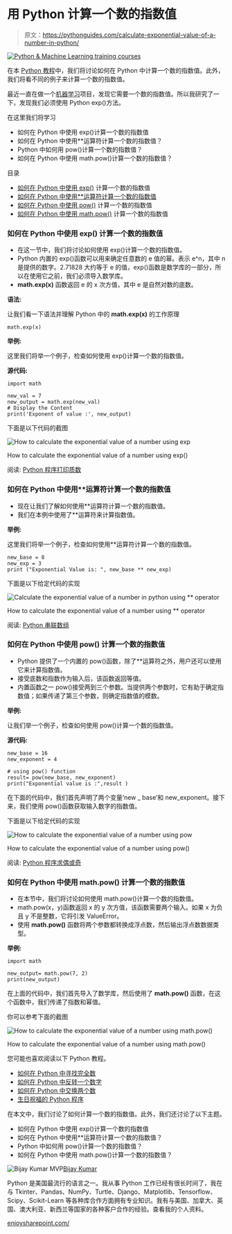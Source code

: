 # 用 Python 计算一个数的指数值

> 原文：<https://pythonguides.com/calculate-exponential-value-of-a-number-in-python/>

[![Python & Machine Learning training courses](img/49ec9c6da89a04c9f45bab643f8c765c.png)](https://sharepointsky.teachable.com/p/python-and-machine-learning-training-course)

在本 [Python 教程](https://pythonguides.com/python-programming-for-the-absolute-beginner/)中，我们将讨论如何在 Python 中计算一个数的指数值。此外，我们将看不同的例子来计算一个数的指数值。

最近一直在做一个[机器学习](https://pythonguides.com/machine-learning-using-python/)项目，发现它需要一个数的指数值。所以我研究了一下，发现我们必须使用 Python exp()方法。

在这里我们将学习

*   如何在 Python 中使用 exp()计算一个数的指数值
*   如何在 Python 中使用**运算符计算一个数的指数值？
*   Python 中如何用 pow()计算一个数的指数值？
*   如何在 Python 中使用 math.pow()计算一个数的指数值？

目录

[](#)

*   [如何在 Python 中使用 exp()](#How_to_calculate_the_exponential_value_of_a_number_in_Python_using_exp "How to calculate the exponential value of a number in Python using exp()") 计算一个数的指数值
*   [如何在 Python 中使用**运算符计算一个数的指数值](#How_to_calculate_the_exponential_value_of_a_number_in_Python_using_the_operator "How to calculate the exponential value of a number in Python using the ** operator")
*   [如何在 Python 中使用 pow()](#How_to_calculate_the_exponential_value_of_a_number_in_Python_using_pow "How to calculate the exponential value of a number in Python using pow()") 计算一个数的指数值
*   [如何在 Python 中使用 math.pow()](#How_to_calculate_the_exponential_value_of_a_number_in_Python_using_mathpow "How to calculate the exponential value of a number in Python using math.pow()") 计算一个数的指数值

### 如何在 Python 中使用 exp() 计算一个数的指数值

*   在这一节中，我们将讨论如何使用 exp()计算一个数的指数值。
*   Python 内置的 exp()函数可以用来确定任意数的 e 值的幂。表示 e^n，其中 n 是提供的数字。2.71828 大约等于 e 的值，exp()函数是数学库的一部分，所以在使用它之前，我们必须导入数学库。
*   **math.exp(x)** 函数返回 e 的 x 次方值，其中 e 是自然对数的底数。

**语法:**

让我们看一下语法并理解 Python 中的 **math.exp(x)** 的工作原理

```
math.exp(x)
```

**举例:**

这里我们将举一个例子，检查如何使用 exp()计算一个数的指数值。

**源代码:**

```
import math

new_val = 7
new_output = math.exp(new_val)
# Display the Content
print('Exponent of value :', new_output)
```

下面是以下代码的截图

![How to calculate the exponential value of a number using exp](img/3a080d8bb51c609fd06940267f5cbcee.png "How to calculate the exponential value of a number using")

How to calculate the exponential value of a number using exp()

阅读: [Python 程序打印质数](https://pythonguides.com/python-program-to-print-prime-numbers/)

### 如何在 Python 中使用**运算符计算一个数的指数值

*   现在让我们了解如何使用**运算符计算一个数的指数值。
*   我们在本例中使用了**运算符来计算指数值。

**举例:**

这里我们将举一个例子，检查如何使用**运算符计算一个数的指数值。

```
new_base = 8
new_exp = 3
print ("Exponential Value is: ", new_base ** new_exp)
```

下面是以下给定代码的实现

![Calculate the exponential value of a number in python using ** operator](img/371ef14fbb42c2e7c86e2bb302da3edf.png "2022 12 21 19 12 56 Untitled39.ipynb Colaboratory")

How to calculate the exponential value of a number using ** operator

阅读: [Python 串联数组](https://pythonguides.com/python-concatenate-arrays/)

### 如何在 Python 中使用 pow() 计算一个数的指数值

*   Python 提供了一个内置的 pow()函数，除了**运算符之外，用户还可以使用它来计算指数值。
*   接受底数和指数作为输入后，该函数返回等值。
*   内置函数之一 pow()接受两到三个参数。当提供两个参数时，它有助于确定指数值；如果传递了第三个参数，则确定指数值的模数。

**举例:**

让我们举一个例子，检查如何使用 pow()计算一个数的指数值。

**源代码:**

```
new_base = 16
new_exponent = 4

# using pow() function
result= pow(new_base, new_exponent)
print("Exponential value is :",result )
```

在下面的代码中，我们首先声明了两个变量‘new _ base’和 new_exponent。接下来，我们使用 pow()函数获取输入数字的指数值。

下面是以下给定代码的实现

![How to calculate the exponential value of a number using pow](img/79af1b7666a91f628c27abd54828321d.png "How to calculate the exponential value of a number using pow")

How to calculate the exponential value of a number using pow()

阅读: [Python 程序求偶或奇](https://pythonguides.com/python-program-for-even-or-odd/)

### 如何在 Python 中使用 math.pow() 计算一个数的指数值

*   在本节中，我们将讨论如何使用 math.pow()计算一个数的指数值。
*   math.pow(x，y)函数返回 x 的 y 次方值，该函数需要两个输入。如果 x 为负且 y 不是整数，它将引发 ValueError。
*   使用 **math.pow()** 函数将两个参数都转换成浮点数，然后输出浮点数数据类型。

**举例:**

```
import math

new_output= math.pow(7, 2)
print(new_output)
```

在上面的代码中，我们首先导入了数学库，然后使用了 **math.pow()** 函数，在这个函数中，我们传递了指数和幂值。

你可以参考下面的截图

![How to calculate the exponential value of a number using math.pow()](img/ccbbcb781dd3a0123c676dc01b27f663.png "How to calculate the exponential value of a number using math.pow")

How to calculate the exponential value of a number using math.pow()

您可能也喜欢阅读以下 Python 教程。

*   [如何在 Python 中寻找完全数](https://pythonguides.com/perfect-number-in-python/)
*   [如何在 Python 中反转一个数字](https://pythonguides.com/reverse-a-number-in-python/)
*   [如何在 Python 中交换两个数](https://pythonguides.com/swap-two-numbers-in-python/)
*   [生日祝福的 Python 程序](https://pythonguides.com/python-program-for-birthday-wishes/)

在本文中，我们讨论了如何计算一个数的指数值。此外，我们还讨论了以下主题。

*   如何在 Python 中使用 exp()计算一个数的指数值
*   如何在 Python 中使用**运算符计算一个数的指数值？
*   Python 中如何用 pow()计算一个数的指数值？
*   如何在 Python 中使用 math.pow()计算一个数的指数值？

![Bijay Kumar MVP](img/9cb1c9117bcc4bbbaba71db8d37d76ef.png "Bijay Kumar MVP")[Bijay Kumar](https://pythonguides.com/author/fewlines4biju/)

Python 是美国最流行的语言之一。我从事 Python 工作已经有很长时间了，我在与 Tkinter、Pandas、NumPy、Turtle、Django、Matplotlib、Tensorflow、Scipy、Scikit-Learn 等各种库合作方面拥有专业知识。我有与美国、加拿大、英国、澳大利亚、新西兰等国家的各种客户合作的经验。查看我的个人资料。

[enjoysharepoint.com/](https://enjoysharepoint.com/)[](https://www.facebook.com/fewlines4biju "Facebook")[](https://www.linkedin.com/in/fewlines4biju/ "Linkedin")[](https://twitter.com/fewlines4biju "Twitter")